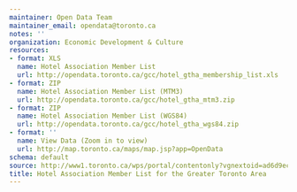 ```yaml
---
maintainer: Open Data Team
maintainer_email: opendata@toronto.ca
notes: ''
organization: Economic Development & Culture
resources:
- format: XLS
  name: Hotel Association Member List
  url: http://opendata.toronto.ca/gcc/hotel_gtha_membership_list.xls
- format: ZIP
  name: Hotel Association Member List (MTM3)
  url: http://opendata.toronto.ca/gcc/hotel_gtha_mtm3.zip
- format: ZIP
  name: Hotel Association Member List (WGS84)
  url: http://opendata.toronto.ca/gcc/hotel_gtha_wgs84.zip
- format: ''
  name: View Data (Zoom in to view)
  url: http://map.toronto.ca/maps/map.jsp?app=OpenData
schema: default
source: http://www1.toronto.ca/wps/portal/contentonly?vgnextoid=ad6d9ec1e9013410VgnVCM10000071d60f89RCRD&vgnextchannel=1a66e03bb8d1e310VgnVCM10000071d60f89RCRD
title: Hotel Association Member List for the Greater Toronto Area
---
```

